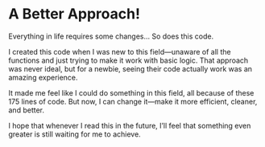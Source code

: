 # A Better Approach!
Everything in life requires some changes...
So does this code.

I created this code when I was new to this field—unaware of all the functions and just trying to make it work with basic logic. That approach was never ideal, but for a newbie, seeing their code actually work was an amazing experience.

It made me feel like I could do something in this field, all because of these 175 lines of code.
But now, I can change it—make it more efficient, cleaner, and better.

I hope that whenever I read this in the future, I’ll feel that something even greater is still waiting for me to achieve.
